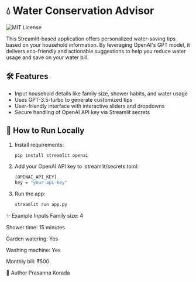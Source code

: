 # 💧 Water Conservation Advisor

![MIT License](https://img.shields.io/badge/License-MIT-green.svg)

This Streamlit-based application offers personalized water-saving tips based on your household information. By leveraging OpenAI's GPT model, it delivers eco-friendly and actionable suggestions to help you reduce water usage and save on your water bill.

## 🛠 Features
- Input household details like family size, shower habits, and water usage
- Uses GPT-3.5-turbo to generate customized tips
- User-friendly interface with interactive sliders and dropdowns
- Secure handling of OpenAI API key via Streamlit secrets

## 🚀 How to Run Locally
1. Install requirements:
   ```bash
   pip install streamlit openai
   
2. Add your OpenAI API key to .streamlit/secrets.toml:
   ```bash
   [OPENAI_API_KEY]
   key = "your-api-key"
3. Run the app:

   ```bash
   streamlit run app.py
✨ Example Inputs
   Family size: 4

   Shower time: 15 minutes

   Garden watering: Yes

   Washing machine: Yes

   Monthly bill: ₹500

👤 Author
Prasanna Korada

